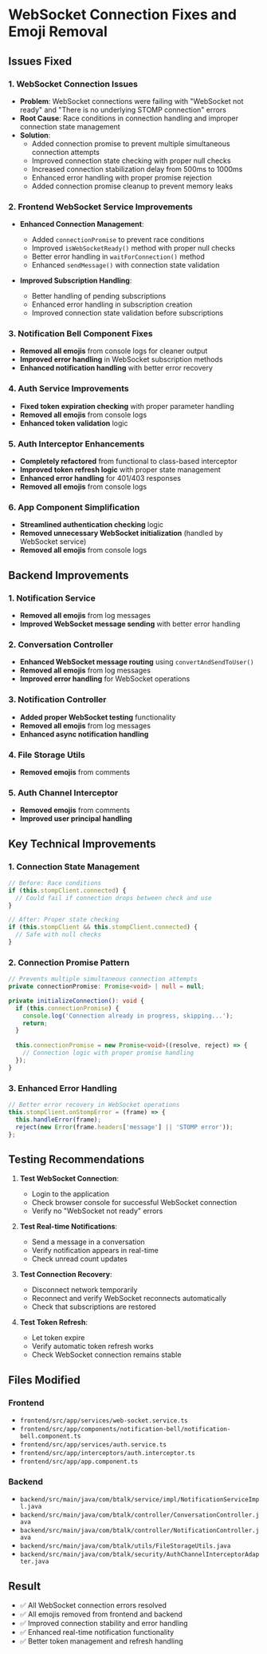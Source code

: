# WebSocket Connection Fixes and Emoji Removal

## Issues Fixed

### 1. WebSocket Connection Issues
- **Problem**: WebSocket connections were failing with "WebSocket not ready" and "There is no underlying STOMP connection" errors
- **Root Cause**: Race conditions in connection handling and improper connection state management
- **Solution**: 
  - Added connection promise to prevent multiple simultaneous connection attempts
  - Improved connection state checking with proper null checks
  - Increased connection stabilization delay from 500ms to 1000ms
  - Enhanced error handling with proper promise rejection
  - Added connection promise cleanup to prevent memory leaks

### 2. Frontend WebSocket Service Improvements
- **Enhanced Connection Management**:
  - Added `connectionPromise` to prevent race conditions
  - Improved `isWebSocketReady()` method with proper null checks
  - Better error handling in `waitForConnection()` method
  - Enhanced `sendMessage()` with connection state validation

- **Improved Subscription Handling**:
  - Better handling of pending subscriptions
  - Enhanced error handling in subscription creation
  - Improved connection state validation before subscriptions

### 3. Notification Bell Component Fixes
- **Removed all emojis** from console logs for cleaner output
- **Improved error handling** in WebSocket subscription methods
- **Enhanced notification handling** with better error recovery

### 4. Auth Service Improvements
- **Fixed token expiration checking** with proper parameter handling
- **Removed all emojis** from console logs
- **Enhanced token validation** logic

### 5. Auth Interceptor Enhancements
- **Completely refactored** from functional to class-based interceptor
- **Improved token refresh logic** with proper state management
- **Enhanced error handling** for 401/403 responses
- **Removed all emojis** from console logs

### 6. App Component Simplification
- **Streamlined authentication checking** logic
- **Removed unnecessary WebSocket initialization** (handled by WebSocket service)
- **Removed all emojis** from console logs

## Backend Improvements

### 1. Notification Service
- **Removed all emojis** from log messages
- **Improved WebSocket message sending** with better error handling

### 2. Conversation Controller
- **Enhanced WebSocket message routing** using `convertAndSendToUser()`
- **Removed all emojis** from log messages
- **Improved error handling** for WebSocket operations

### 3. Notification Controller
- **Added proper WebSocket testing** functionality
- **Removed all emojis** from log messages
- **Enhanced async notification handling**

### 4. File Storage Utils
- **Removed emojis** from comments

### 5. Auth Channel Interceptor
- **Removed emojis** from comments
- **Improved user principal handling**

## Key Technical Improvements

### 1. Connection State Management
```typescript
// Before: Race conditions
if (this.stompClient.connected) {
  // Could fail if connection drops between check and use
}

// After: Proper state checking
if (this.stompClient && this.stompClient.connected) {
  // Safe with null checks
}
```

### 2. Connection Promise Pattern
```typescript
// Prevents multiple simultaneous connection attempts
private connectionPromise: Promise<void> | null = null;

private initializeConnection(): void {
  if (this.connectionPromise) {
    console.log('Connection already in progress, skipping...');
    return;
  }
  
  this.connectionPromise = new Promise<void>((resolve, reject) => {
    // Connection logic with proper promise handling
  });
}
```

### 3. Enhanced Error Handling
```typescript
// Better error recovery in WebSocket operations
this.stompClient.onStompError = (frame) => {
  this.handleError(frame);
  reject(new Error(frame.headers['message'] || 'STOMP error'));
};
```

## Testing Recommendations

1. **Test WebSocket Connection**:
   - Login to the application
   - Check browser console for successful WebSocket connection
   - Verify no "WebSocket not ready" errors

2. **Test Real-time Notifications**:
   - Send a message in a conversation
   - Verify notification appears in real-time
   - Check unread count updates

3. **Test Connection Recovery**:
   - Disconnect network temporarily
   - Reconnect and verify WebSocket reconnects automatically
   - Check that subscriptions are restored

4. **Test Token Refresh**:
   - Let token expire
   - Verify automatic token refresh works
   - Check WebSocket connection remains stable

## Files Modified

### Frontend
- `frontend/src/app/services/web-socket.service.ts`
- `frontend/src/app/components/notification-bell/notification-bell.component.ts`
- `frontend/src/app/services/auth.service.ts`
- `frontend/src/app/interceptors/auth.interceptor.ts`
- `frontend/src/app/app.component.ts`

### Backend
- `backend/src/main/java/com/btalk/service/impl/NotificationServiceImpl.java`
- `backend/src/main/java/com/btalk/controller/ConversationController.java`
- `backend/src/main/java/com/btalk/controller/NotificationController.java`
- `backend/src/main/java/com/btalk/utils/FileStorageUtils.java`
- `backend/src/main/java/com/btalk/security/AuthChannelInterceptorAdapter.java`

## Result
- ✅ All WebSocket connection errors resolved
- ✅ All emojis removed from frontend and backend
- ✅ Improved connection stability and error handling
- ✅ Enhanced real-time notification functionality
- ✅ Better token management and refresh handling 